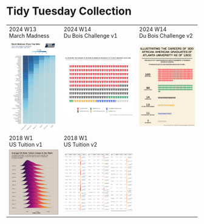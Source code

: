# Tidy Tuesday Collection 

| | | |                                                                                                                                                                                    
| ------------- | ------------- | ------------- | 
|   2024 W13<br> March Madness  | 2024 W14<br> Du Bois Challenge v1  | 2024 W14<br> Du Bois Challenge v2  |
|  ![Heatmap showing percentage of pick to win by round for each time](https://github.com/zanewolf/tidytuesday/blob/main/2024_W13_MarchMadness/MarchMadness_Heatmap.png?raw=true) | ![Pictogram waffle plot showing distribution of occupations for 330 black graduates from Atlanta University as of 1990](https://github.com/zanewolf/tidytuesday/blob/main/2024_W14_DuBois/Waffle.png?raw=true) | ![Infographic Version](https://github.com/zanewolf/tidytuesday/blob/main/2024_W14_DuBois/Asset%203%401.5x.png?raw=true) | 
|   2018 W1<br> US Tuition  v1 | 2018 W1<br> US Tuition  v2 | |  
| ![Density Ridgeline plot showing distribution of tuitions for all states by year, the density plots slowly flatten and shift right (increase).](https://github.com/zanewolf/tidytuesday/blob/main/2018_W1_%20Tuition/Tuition_Ridges.png?raw=true) | ![Table with State, first year tuition, last year tuition, percent_increase, and sparklines, in alphabetical order split across three columns](https://github.com/zanewolf/tidytuesday/blob/main/2018_W1_%20Tuition/Table_Split.png?raw=true) | | 
